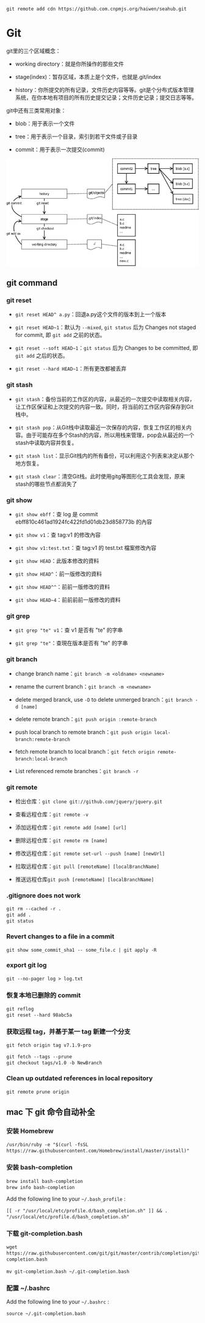 
```
git remote add cdn https://github.com.cnpmjs.org/haiwen/seahub.git
```

# Git

git里的三个区域概念：

* working directory：就是你所操作的那些文件

* stage(index)：暂存区域，本质上是个文件，也就是.git/index

* history：你所提交的所有记录，文件历史内容等等。git是个分布式版本管理系统，在你本地有项目的所有历史提交记录；文件历史记录；提交日志等等。

git中还有三类常用对象：

* blob：用于表示一个文件

* tree：用于表示一个目录，索引到若干文件或子目录

* commit：用于表示一次提交(commit)

![Git](../images/git.png)

## git command

### git reset

* `git reset HEAD^ a.py`：回退a.py这个文件的版本到上一个版本

* `git reset HEAD~1`：默认为 `--mixed`, `git status` 后为 Changes not staged for commit, 即 `git add` 之前的状态。

* `git reset --soft HEAD~1`：`git status` 后为 Changes to be committed, 即 `git add` 之后的状态。

* `git reset --hard HEAD~1`：所有更改都被丢弃

### git stash

* `git stash`：备份当前的工作区的内容，从最近的一次提交中读取相关内容，让工作区保证和上次提交的内容一致。同时，将当前的工作区内容保存到Git栈中。

* `git stash pop`：从Git栈中读取最近一次保存的内容，恢复工作区的相关内容。由于可能存在多个Stash的内容，所以用栈来管理，pop会从最近的一个stash中读取内容并恢复。

* `git stash list`：显示Git栈内的所有备份，可以利用这个列表来决定从那个地方恢复。

* `git stash clear`：清空Git栈。此时使用gitg等图形化工具会发现，原来stash的哪些节点都消失了

### git show

* `git show ebff`：查 log 是 commit ebff810c461ad1924fc422fd1d01db23d858773b 的內容

* `git show v1`：查 tag:v1 的修改內容

* `git show v1:test.txt`：查 tag:v1 的 test.txt 檔案修改內容

* `git show HEAD`：此版本修改的資料

* `git show HEAD^`：前一版修改的資料

* `git show HEAD^^`：前前一版修改的資料

* `git show HEAD~4`：前前前前一版修改的資料

### git grep

* `git grep "te" v1`：查 v1 是否有 "te" 的字串

* `git grep "te"`：查現在版本是否有 "te" 的字串

### git branch

* change branch name：`git branch -m <oldname> <newname>`

* rename the current branch：`git branch -m <newname>`

* delete merged branck, use `-D` to delete unmerged branch：`git branch -d [name]`

* delete remote branch：`git push origin :remote-branch`

* push local branch to remote branch：`git push origin local-branch:remote-branch`

* fetch remote branch to local branch：`git fetch origin remote-branch:local-branch`

* List referenced remote branches：`git branch -r`

### git remote

* 检出仓库：`git clone git://github.com/jquery/jquery.git`

* 查看远程仓库：`git remote -v`

* 添加远程仓库：`git remote add [name] [url]`

* 删除远程仓库：`git remote rm [name]`

* 修改远程仓库：`git remote set-url --push [name] [newUrl]`

* 拉取远程仓库：`git pull [remoteName] [localBranchName]`

* 推送远程仓库`git push [remoteName] [localBranchName]`

### .gitignore does not work

```
git rm --cached -r .
git add .
git status
```

### Revert changes to a file in a commit

```
git show some_commit_sha1 -- some_file.c | git apply -R
```

### export git log

```
git --no-pager log > log.txt
```

### 恢复本地已删除的 commit

```
git reflog
git reset --hard 98abc5a
```

### 获取远程 tag，并基于某一 tag 新建一个分支

```
git fetch origin tag v7.1.9-pro
```

```
git fetch --tags --prune
git checkout tags/v1.0 -b NewBranch
```

### Clean up outdated references in local repository

```
git remote prune origin
```

##  mac 下 git 命令自动补全

### 安装 Homebrew

```
/usr/bin/ruby -e "$(curl -fsSL https://raw.githubusercontent.com/Homebrew/install/master/install)"
```

### 安装 bash-completion

```
brew install bash-completion
brew info bash-completion
```

Add the following line to your `~/.bash_profile` :

```
[[ -r "/usr/local/etc/profile.d/bash_completion.sh" ]] && . "/usr/local/etc/profile.d/bash_completion.sh"
```

### 下载 git-completion.bash

```
wget https://raw.githubusercontent.com/git/git/master/contrib/completion/git-completion.bash

mv git-completion.bash ~/.git-completion.bash
```

### 配置 ~/.bashrc

Add the following line to your `~/.bashrc` :

```
source ~/.git-completion.bash
```
